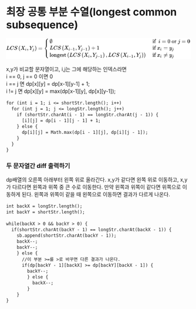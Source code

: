 # 최장 공통 부분 수열(longest common subsequence)  

![lcs](image/lcs.svg)  

x,y가 비교할 문자열이고, i,j는 그에 해당하는 인덱스라면  
i == 0, j == 0 이면 0  
i == j 면 dp[x][y] = dp[x-1][y-1] + 1;  
i != j 면 dp[x][y] = max(dp[x-1][y], dp[x][y-1]);  

```  
for (int i = 1; i <= shortStr.length(); i++)
  for (int j = 1; j <= longStr.length(); j++)
    if (shortStr.charAt(i - 1) == longStr.charAt(j - 1)) {
      [i][j] = dp[i - 1][j - 1] + 1;
    } else {
      dp[i][j] = Math.max(dp[i - 1][j], dp[i][j - 1]);
    }
  }
}
```

### 두 문자열간 diff 출력하기  
dp배열의 오른쪽 아래부터 왼쪽 위로 올라간다. x,y가 같다면 왼쪽 위로 이동하고, x,y가 다르다면 왼쪽과 위쪽 중 큰 수로 이동한다. 만약 왼쪽과 위쪽이 같다면 위쪽으로 이동하게 된다. 왼쪽과 위쪽이 같을 때 왼쪽으로 이동하면 결과가 다르게 나온다.  
```  
int backX = longStr.length();
int backY = shortStr.length();

while(backX > 0 && backY > 0) {
  if(shortStr.charAt(backY - 1) == longStr.charAt(backX - 1)) {
    sb.append(shortStr.charAt(backY - 1));
    backX--;
    backY--;
    } else {
      //이 부분 >=를 >로 바꾸면 다른 결과가 나온다.
      if(dp[backY - 1][backX] >= dp[backY][backX - 1]) {
        backY--;
        } else {
          backX--;
        }
    }
}
```  
